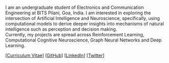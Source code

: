 I am an undergraduate student of Electronics and Communication Engineering at BITS Pilani, Goa, India. I am interested in exploring the intersection of Artificial Intelligence and Neuroscience, specifically, using computational models to derive deeper insights into mechanisms of natural intelligence such as perception and decision making. <br>
Currently, my projects are spread across Reinforcement Learning, Computational Cognitive Neuroscience, Graph Neural Networks and Deep Learning.

[[Curriculum Vitae](https://drive.google.com/open?id=1jrzeojfywnClPvB1b-SW1tJ_r421QmM4)] [[GitHub](https://github.com/ajaysub110/)] [[LinkedIn](https://www.linkedin.com/in/ajaysub110/)] [[Twitter](https://twitter.com/ajaysub110)]
